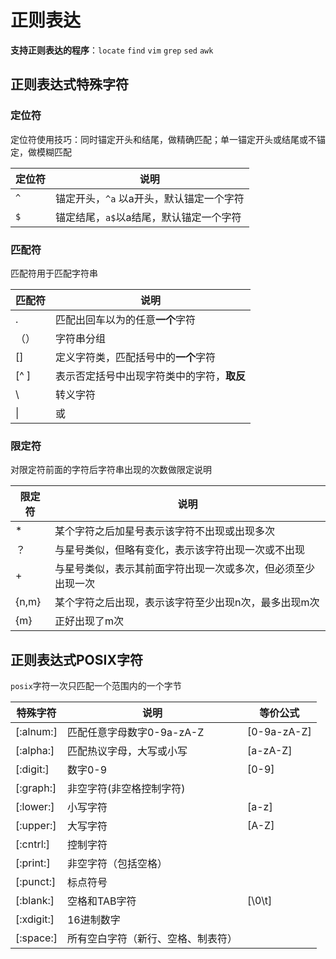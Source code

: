 # 正则表达

**支持正则表达的程序**：`locate` `find` `vim` `grep` `sed` `awk`

## 正则表达式特殊字符

### 定位符

定位符使用技巧：同时锚定开头和结尾，做精确匹配；单一锚定开头或结尾或不锚定，做模糊匹配

| 定位符 | 说明                                     |
| ------ | ---------------------------------------- |
| `^`    | 锚定开头，`^a` 以a开头，默认锚定一个字符 |
| `$`    | 锚定结尾，`a$`以a结尾，默认锚定一个字符  |

### 匹配符

匹配符用于匹配字符串

| 匹配符 | 说明                                       |
| ------ | ------------------------------------------ |
| .      | 匹配出回车以为的任意**一个**字符           |
| （）   | 字符串分组                                 |
| []     | 定义字符类，匹配括号中的**一个**字符       |
| [^ ]   | 表示否定括号中出现字符类中的字符，**取反** |
| \      | 转义字符                                   |
| \|     | 或                                         |

### 限定符

对限定符前面的字符后字符串出现的次数做限定说明

| 限定符 | 说明                                                         |
| ------ | ------------------------------------------------------------ |
| *      | 某个字符之后加星号表示该字符不出现或出现多次                 |
| ？     | 与星号类似，但略有变化，表示该字符出现一次或不出现           |
| +      | 与星号类似，表示其前面字符出现一次或多次，但必须至少出现一次 |
| {n,m}  | 某个字符之后出现，表示该字符至少出现n次，最多出现m次         |
| {m}    | 正好出现了m次                                                |

## 正则表达式POSIX字符

`posix`字符一次只匹配一个范围内的一个字节

| 特殊字符   | 说明                               | 等价公式    |
| ---------- | ---------------------------------- | ----------- |
| [:alnum:]  | 匹配任意字母数字0-9a-zA-Z          | [0-9a-zA-Z] |
| [:alpha:]  | 匹配热议字母，大写或小写           | [a-zA-Z]    |
| [:digit:]  | 数字0-9                            | [0-9]       |
| [:graph:]  | 非空字符(非空格控制字符)           |             |
| [:lower:]  | 小写字符                           | [a-z]       |
| [:upper:]  | 大写字符                           | [A-Z]       |
| [:cntrl:]  | 控制字符                           |             |
| [:print:]  | 非空字符（包括空格）               |             |
| [:punct:]  | 标点符号                           |             |
| [:blank:]  | 空格和TAB字符                      | [\0\t]      |
| [:xdigit:] | 16进制数字                         |             |
| [:space:]  | 所有空白字符（新行、空格、制表符） |             |


